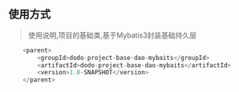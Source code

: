 ## **使用方式**
> 使用说明,项目的基础类,基于Mybatis3封装基础持久层
```java
    <parent>
        <groupId>dodo-project-base-dao-mybaits</groupId>
        <artifactId>dodo-project-base-dao-mybaits</artifactId>
        <version>1.0-SNAPSHOT</version>
    </parent>
```
